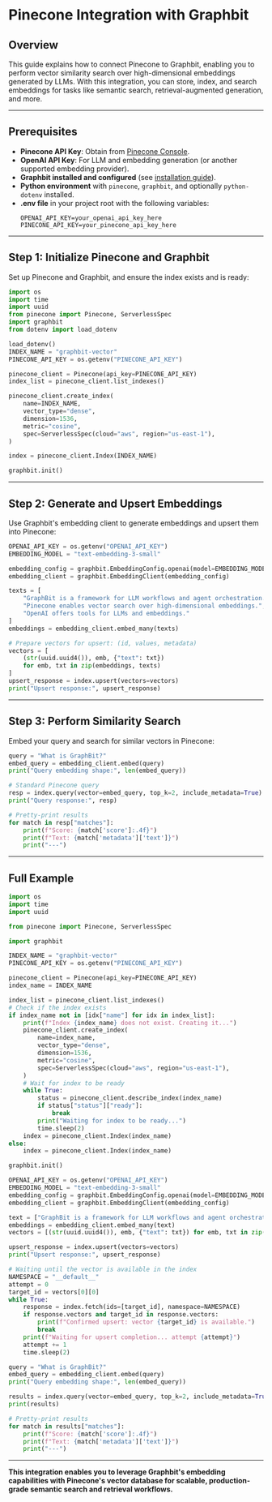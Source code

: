 # Pinecone Integration with Graphbit

## Overview

This guide explains how to connect Pinecone to Graphbit, enabling you to perform vector similarity search over high-dimensional embeddings generated by LLMs. With this integration, you can store, index, and search embeddings for tasks like semantic search, retrieval-augmented generation, and more.

---

## Prerequisites

- **Pinecone API Key**: Obtain from [Pinecone Console](https://app.pinecone.io/).
- **OpenAI API Key**: For LLM and embedding generation (or another supported embedding provider).
- **Graphbit installed and configured** (see [installation guide](../getting-started/installation.md)).
- **Python environment** with `pinecone`, `graphbit`, and optionally `python-dotenv` installed.
- **.env file** in your project root with the following variables:
  ```env
  OPENAI_API_KEY=your_openai_api_key_here
  PINECONE_API_KEY=your_pinecone_api_key_here
  ```

---

## Step 1: Initialize Pinecone and Graphbit

Set up Pinecone and Graphbit, and ensure the index exists and is ready:

```python
import os
import time
import uuid
from pinecone import Pinecone, ServerlessSpec
import graphbit
from dotenv import load_dotenv

load_dotenv()
INDEX_NAME = "graphbit-vector"
PINECONE_API_KEY = os.getenv("PINECONE_API_KEY")

pinecone_client = Pinecone(api_key=PINECONE_API_KEY)
index_list = pinecone_client.list_indexes()

pinecone_client.create_index(
    name=INDEX_NAME,
    vector_type="dense",
    dimension=1536,
    metric="cosine",
    spec=ServerlessSpec(cloud="aws", region="us-east-1"),
)

index = pinecone_client.Index(INDEX_NAME)

graphbit.init()
```

---

## Step 2: Generate and Upsert Embeddings

Use Graphbit's embedding client to generate embeddings and upsert them into Pinecone:

```python
OPENAI_API_KEY = os.getenv("OPENAI_API_KEY")
EMBEDDING_MODEL = "text-embedding-3-small"

embedding_config = graphbit.EmbeddingConfig.openai(model=EMBEDDING_MODEL, api_key=OPENAI_API_KEY)
embedding_client = graphbit.EmbeddingClient(embedding_config)

texts = [
    "GraphBit is a framework for LLM workflows and agent orchestration.",
    "Pinecone enables vector search over high-dimensional embeddings.",
    "OpenAI offers tools for LLMs and embeddings."
]
embeddings = embedding_client.embed_many(texts)

# Prepare vectors for upsert: (id, values, metadata)
vectors = [
    (str(uuid.uuid4()), emb, {"text": txt})
    for emb, txt in zip(embeddings, texts)
]
upsert_response = index.upsert(vectors=vectors)
print("Upsert response:", upsert_response)
```

---

## Step 3: Perform Similarity Search

Embed your query and search for similar vectors in Pinecone:

```python
query = "What is GraphBit?"
embed_query = embedding_client.embed(query)
print("Query embedding shape:", len(embed_query))

# Standard Pinecone query
resp = index.query(vector=embed_query, top_k=2, include_metadata=True)
print("Query response:", resp)

# Pretty-print results
for match in resp["matches"]:
    print(f"Score: {match['score']:.4f}")
    print(f"Text: {match['metadata']['text']}")
    print("---")
```

---

## Full Example

```python
import os
import time
import uuid

from pinecone import Pinecone, ServerlessSpec

import graphbit

INDEX_NAME = "graphbit-vector"
PINECONE_API_KEY = os.getenv("PINECONE_API_KEY")

pinecone_client = Pinecone(api_key=PINECONE_API_KEY)
index_name = INDEX_NAME

index_list = pinecone_client.list_indexes()
# Check if the index exists
if index_name not in [idx["name"] for idx in index_list]:
    print(f"Index {index_name} does not exist. Creating it...")
    pinecone_client.create_index(
        name=index_name,
        vector_type="dense",
        dimension=1536,
        metric="cosine",
        spec=ServerlessSpec(cloud="aws", region="us-east-1"),
    )
    # Wait for index to be ready
    while True:
        status = pinecone_client.describe_index(index_name)
        if status["status"]["ready"]:
            break
        print("Waiting for index to be ready...")
        time.sleep(2)
    index = pinecone_client.Index(index_name)
else:
    index = pinecone_client.Index(index_name)

graphbit.init()

OPENAI_API_KEY = os.getenv("OPENAI_API_KEY")
EMBEDDING_MODEL = "text-embedding-3-small"
embedding_config = graphbit.EmbeddingConfig.openai(model=EMBEDDING_MODEL, api_key=OPENAI_API_KEY)
embedding_client = graphbit.EmbeddingClient(embedding_config)

text = ["GraphBit is a framework for LLM workflows and agent orchestration.", "Pinecone enables vector search over high-dimensional embeddings.", "OpenAI offers tools for LLMs and embeddings."]
embeddings = embedding_client.embed_many(text)
vectors = [(str(uuid.uuid4()), emb, {"text": txt}) for emb, txt in zip(embeddings, text)]

upsert_response = index.upsert(vectors=vectors)
print("Upsert response:", upsert_response)

# Waiting until the vector is available in the index
NAMESPACE = "__default__"
attempt = 0
target_id = vectors[0][0]
while True:
    response = index.fetch(ids=[target_id], namespace=NAMESPACE)
    if response.vectors and target_id in response.vectors:
        print(f"Confirmed upsert: vector {target_id} is available.")
        break
    print(f"Waiting for upsert completion... attempt {attempt}")
    attempt += 1
    time.sleep(2)

query = "What is GraphBit?"
embed_query = embedding_client.embed(query)
print("Query embedding shape:", len(embed_query))

results = index.query(vector=embed_query, top_k=2, include_metadata=True)
print(results)

# Pretty-print results
for match in results["matches"]:
    print(f"Score: {match['score']:.4f}")
    print(f"Text: {match['metadata']['text']}")
    print("---")
```

---

**This integration enables you to leverage Graphbit's embedding capabilities with Pinecone's vector database for scalable, production-grade semantic search and retrieval workflows.** 
